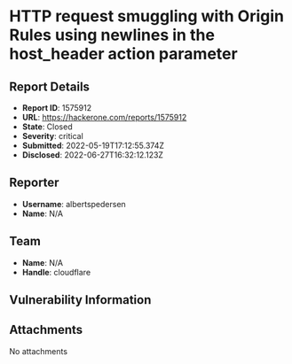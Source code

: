 # HTTP request smuggling with Origin Rules using newlines in the host_header action parameter

## Report Details
- **Report ID**: 1575912
- **URL**: https://hackerone.com/reports/1575912
- **State**: Closed
- **Severity**: critical
- **Submitted**: 2022-05-19T17:12:55.374Z
- **Disclosed**: 2022-06-27T16:32:12.123Z

## Reporter
- **Username**: albertspedersen
- **Name**: N/A

## Team
- **Name**: N/A
- **Handle**: cloudflare

## Vulnerability Information


## Attachments
No attachments
